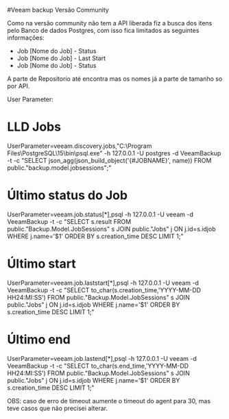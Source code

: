 #Veeam backup Versão Community

Como na versão community não tem a API liberada fiz a busca dos itens pelo Banco de dados Postgres, com isso fica limitados as seguintes informações:

* Job [Nome do Job] - Status
* Job [Nome do Job] - Last Start
* Job [Nome do Job] - Status

A parte de Repositorio até encontra mas os nomes já a parte de tamanho so por API.

User Parameter:

# LLD Jobs
UserParameter=veeam.discovery.jobs,"C:\Program Files\PostgreSQL\15\bin\psql.exe" -h 127.0.0.1 -U postgres -d VeeamBackup -t -c "SELECT json_agg(json_build_object('{#JOBNAME}', name)) FROM public.\"backup.model.jobsessions\";"

# Último status do Job
UserParameter=veeam.job.status[*],psql -h 127.0.0.1 -U veeam -d VeeamBackup -t -c "SELECT s.result FROM public.\"Backup.Model.JobSessions\" s JOIN public.\"Jobs\" j ON j.id=s.idjob WHERE j.name='$1' ORDER BY s.creation_time DESC LIMIT 1;"

# Último start
UserParameter=veeam.job.laststart[*],psql -h 127.0.0.1 -U veeam -d VeeamBackup -t -c "SELECT to_char(s.creation_time,'YYYY-MM-DD HH24:MI:SS') FROM public.\"Backup.Model.JobSessions\" s JOIN public.\"Jobs\" j ON j.id=s.idjob WHERE j.name='$1' ORDER BY s.creation_time DESC LIMIT 1;"

# Último end
UserParameter=veeam.job.lastend[*],psql -h 127.0.0.1 -U veeam -d VeeamBackup -t -c "SELECT to_char(s.end_time,'YYYY-MM-DD HH24:MI:SS') FROM public.\"Backup.Model.JobSessions\" s JOIN public.\"Jobs\" j ON j.id=s.idjob WHERE j.name='$1' ORDER BY s.creation_time DESC LIMIT 1;"


OBS: caso de erro de timeout aumente o timeout do agent para 30, mas teve casos que não precisei alterar.
